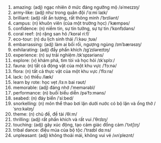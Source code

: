 1. amazing: (adj) ngạc nhiên ở mức đáng ngưỡng mộ /əˈmeɪzɪŋ/
1. army-like: (adj) như trong quân đội /ˈɑːmi laɪk/
1. brilliant: (adj) rất ấn tượng, rất thông minh /ˈbrɪliənt/
1. campus: (n) khuôn viên (của một trường học) /ˈkæmpəs/
1. confidence: (n) niềm tin, sự tin tưởng, sự tự tin /ˈkɒnfɪdəns/
1. coral reef: (n) rặng san hô /ˈkɒrəl riːf/
1. eco-tour: (n) du lịch sinh thái /ˈiːkəʊ ˌtʊə/
1. embarrassing: (adj) làm ai bối rối, ngượng ngùng /ɪmˈbærəsɪŋ/
1. exhilarating: (adj) đầy phấn khích /ɪɡˈzɪləreɪtɪŋ/
1. experience: (n) sự trải nghiệm /ɪkˈspɪəriəns/
1. explore: (v) khám phá, tìm tòi và học hỏi /ɪkˈsplɔː/
1. fauna: (n) tất cả động vật của một khu vực /ˈfɔːnə/
1. flora: (n) tất cả thực vật của một khu vực /ˈﬂɔːrə/
1. lack: (v) thiếu /læk/
1. learn by rote: học vẹt /lɜːn bai rəʊt/
1. memorable: (adj) đáng nhớ /ˈmemərəbl/
1. performance: (n) buổi biểu diễn /pəˈfɔːməns/
1. seabed: (n) đáy biển /ˈsiːbed/
1. snorkelling: (n) môn thể thao bơi lặn dưới nước có bộ lặn và ống thở /ˈsnɔːkəlɪŋ/
1. theme: (n) chủ đề, đề tài /θiːm/
1. thrilling: (adj) rất phấn khích và rất vui /ˈθrɪlɪŋ/
1. touching: (adj) gây xúc động, tạo cảm giác đồng cảm /ˈtʌtʃɪŋ/
1. tribal dance: điệu múa của bộ tộc /ˈtraɪbl dɑːns/
1. unpleasant: (adj) không thoải mái, không vui vẻ /ʌnˈpleznt/
